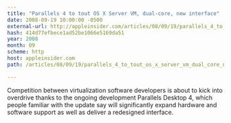 ```yaml
---
title: "Parallels 4 to tout OS X Server VM, dual-core, new interface"
date: 2008-09-19 10:00:00 -0500
external-url: http://appleinsider.com/articles/08/09/19/parallels_4_to_tout_os_x_server_vm_dual_core_new_interface
hash: 414d77efbece1ad52be1066e5169da51
year: 2008
month: 09
scheme: http
host: appleinsider.com
path: /articles/08/09/19/parallels_4_to_tout_os_x_server_vm_dual_core_new_interface

---
```


Competition between virtualization software developers is about to kick into overdrive thanks to the ongoing development Parallels Desktop 4, which people familiar with the update say will significantly expand hardware and software support as well as deliver a redesigned interface.

